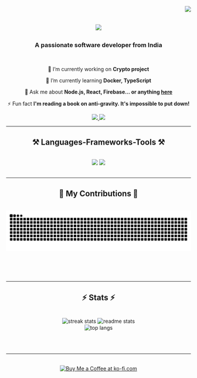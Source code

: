 <img align="right" src="https://visitor-badge.laobi.icu/badge?page_id=salesp07.dubey-aadarsh" />

<h1 align="center">
    <img src="https://readme-typing-svg.herokuapp.com/?font=Righteous&size=35&center=true&vCenter=true&width=500&height=70&duration=4000&lines=Hi+There!+👋;+I'm+Aadarsh+Dubey!;" />
</h1>

<h3 align="center">A passionate software developer from India</h3>

<br/>

<div align="center">
 
 🔭 I’m currently working on **Crypto project**
 
 🌱 I’m currently learning **Docker, TypeScript**

💬 Ask me about **Node.js, React, Firebase... or anything [here](https://github.com/AadarshDubey)**

⚡ Fun fact **I'm reading a book on anti-gravity. It's impossible to put down!**

 </div>
 
<div align="center"> 
  <a href="mailto:addydubey321@gmail.com">
    <img src="https://img.shields.io/badge/Gmail-333333?style=for-the-badge&logo=gmail&logoColor=red" />
  </a>
  <a href="https://www.linkedin.com/in/aadarsh-dubey-551680164/" target="_blank">
    <img src="https://img.shields.io/badge/LinkedIn-0077B5?style=for-the-badge&logo=linkedin&logoColor=white" target="_blank" />
  </a>
</div>

 <hr/>
 
<h2 align="center">⚒️ Languages-Frameworks-Tools ⚒️</h2>
<br/>
<div align="center">
    <img src="https://skillicons.dev/icons?i=cpp,react,js,html,css,nextjs,ts,tailwind,vscode,aws,gcp" />
    <img src="https://skillicons.dev/icons?i=nodejs,express,firebase,mongodb,mysql,sentry,github,threejs,vercel,docker,discord" /><br>
</div>

<br/>
<hr/>

<div align="center">
  <h2>🐍 My Contributions 🐍</h2>
  <br>
  <img alt="snake eating my contributions" src="https://github.com/AadarshDubey/dubey-aadarsh/blob/output/github-contribution-grid-snake.svg" />
  
  <br/><br/><br/>
</div>

<hr/>

<h2 align="center">⚡ Stats ⚡</h2>
<br>
<div align=center>
  <img width=390 src="https://streak-stats.demolab.com/?user=AadarshDubey&count_private=true&theme=react&border_radius=10" alt="streak stats"/>
  <img width=390 src="https://github-readme-stats.vercel.app/api?username=AadarshDubey&count_private=true&show_icons=true&theme=react&rank_icon=github&border_radius=10" alt="readme stats" />
  <br/>
  <img width=325 align="center" src="https://github-readme-stats.vercel.app/api/top-langs/?username=AadarshDubey&hide=HTML&langs_count=8&layout=compact&theme=react&border_radius=10&size_weight=0.5&count_weight=0.5&exclude_repo=github-readme-stats" alt="top langs" />
</div>

<br/><br/>

<hr/>

<br/>

<div align="center">
<a href='https://ko-fi.com/V7V4RAK9C' target='_blank'><img height='64' style='border:0px;height:64px;' src='https://storage.ko-fi.com/cdn/kofi1.png?v=3' border='0' alt='Buy Me a Coffee at ko-fi.com' /></a>
</div>

<br/>
